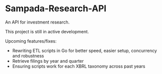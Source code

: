 # Sampada-Research-API

An API for investment research.

This project is still in active development.

Upcoming features/fixes:
- Rewriting ETL scripts in Go for better speed, easier setup, concurrency and robustness
- Retrieve filings by year and quarter
- Ensuring scripts work for each XBRL taxonomy across past years
